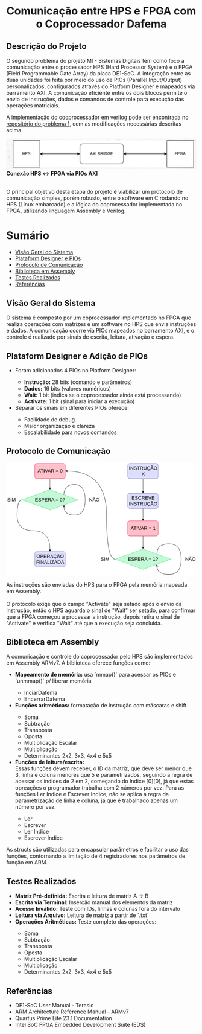 <h1 align="center">Comunicação entre HPS e FPGA com o Coprocessador Dafema</h1>

<h2>Descrição do Projeto</h2>
<p>
  O segundo problema do projeto MI - Sistemas Digitais tem como foco a comunicação entre o processador HPS (Hard Processor System) e o FPGA (Field Programmable Gate Array) da placa DE1-SoC. A integração entre as duas unidades foi feita por meio do uso de PIOs (Parallel Input/Output) personalizados, configurados através do Platform Designer e mapeados via barramento AXI. A comunicação eficiente entre os dois blocos permite o envio de instruções, dados e comandos de controle para execução das operações matriciais.

A implementação do cooprocessador em verilog pode ser encontrada no [repositório do problema 1](https://github.com/Marcelosgc1/SistemasDigitais_Problema1/tree/HPS_communication), com as modificações necessárias descritas acima.


<img src="imagens/fpga-hps.png"><br>
<strong>Conexão HPS ↔ FPGA via PIOs AXI</strong><br><br>

  O principal objetivo desta etapa do projeto é viabilizar um protocolo de comunicação simples, porém robusto, entre o software em C rodando no HPS (Linux embarcado) e a lógica do coprocessador implementada no FPGA, utilizando linguagem Assembly e Verilog.

</p>

Sumário
=================
<!--ts-->
   * [Visão Geral do Sistema](#visao)
   * [Plataform Designer e PIOs](#pio)
   * [Protocolo de Comunicação](#protocolo)
   * [Biblioteca em Assembly](#assembly)
   * [Testes Realizados](#testes)
   * [Referências](#referencias)
<!--te-->

<div id="visao">
  <h2>Visão Geral do Sistema</h2>
  <p>
    O sistema é composto por um coprocessador implementado no FPGA que realiza operações com matrizes e um software no HPS que envia instruções e dados. A comunicação ocorre via PIOs mapeados no barramento AXI, e o controle é realizado por sinais de escrita, leitura, ativação e espera.
  </p>
</div>

<div id="pio">
  <h2>Plataform Designer e Adição de PIOs</h2>
  <ul>
    <li>Foram adicionados 4 PIOs no Platform Designer:</li>
    <ul>
      <li><strong>Instrução:</strong> 28 bits (comando e parâmetros)</li>
      <li><strong>Dados:</strong> 16 bits (valores numéricos)</li>
      <li><strong>Wait:</strong> 1 bit (indica se o coprocessador ainda está processando)</li>
      <li><strong>Activate:</strong> 1 bit (sinal para iniciar a execução)</li>
    </ul>
    <li>Separar os sinais em diferentes PIOs oferece:</li>
    <ul>
      <li>Facilidade de debug</li>
      <li>Maior organização e clareza</li>
      <li>Escalabilidade para novos comandos</li>
    </ul>
  </ul>
</div>

<div id="protocolo">
  <h2>Protocolo de Comunicação</h2>
  <img src="imagens/protocolo.png"><br>
  <p>
    As instruções são enviadas do HPS para o FPGA pela memória mapeada em Assembly. <br><br>
    O protocolo exige que o campo "Activate" seja setado após o envio da instrução, então o HPS aguarda o sinal de "Wait" ser setado, para confirmar que a FPGA começou a processar a instrução, depois retira o sinal de "Activate" e verifica "Wait" até que a execução seja concluída.
  </p>
</div>

<div id="assembly">
  <h2>Biblioteca em Assembly</h2>
  <p>
    A comunicação e controle do coprocessador pelo HPS são implementados em Assembly ARMv7. A biblioteca oferece funções como:
  </p>
  <ul>
    <li><strong>Mapeamento de memória:</strong> usa `mmap()` para acessar os PIOs e `unmmap()` p/ liberar memória</li>
    <ul>
      <li>InciarDafema</li>
      <li>EncerrarDafema</li>
    </ul>
    <li><strong>Funções aritméticas:</strong> formatação de instrução com máscaras e shift</li>
    <ul>
      <li>Soma</li>
      <li>Subtração</li>
      <li>Transposta</li>
      <li>Oposta</li>
      <li>Multiplicação Escalar</li>
      <li>Multiplicação</li>
      <li>Determinantes 2x2, 3x3, 4x4 e 5x5</li>
    </ul>
    <li><strong>Funções de leitura/escrita:</strong><br>Essas funções devem receber, o ID da matriz, que deve ser menor que 3, linha e coluna menores que 5 e parametrizados, seguindo a regra de acessar os índices de 2 em 2, começando do índice [0][0], já que estas opreações o programador trabalha com 2 números por vez. Para as funções Ler Indice e Escrever Indice, não se aplica a regra da parametrização de linha e coluna, já que é trabalhado apenas um número por vez.</li>
    <ul>
      <li>Ler</li>
      <li>Escrever</li>
      <li>Ler Indice</li>
      <li>Escrever Indice</li>
    </ul>
  </ul>

  <p>As structs são utilizadas para encapsular parâmetros e facilitar o uso das funções, contornando a limitação de 4 registradores nos parâmetros de função em ARM.</p>
</div>

<div id="testes">
  <h2>Testes Realizados</h2>
  <ul>
    <li><strong>Matriz Pré-definida:</strong> Escrita e leitura de matriz A → B</li>
    <li><strong>Escrita via Terminal:</strong> Inserção manual dos elementos da matriz</li>
    <li><strong>Acesso Inválido:</strong> Teste com IDs, linhas e colunas fora do intervalo</li>
    <li><strong>Leitura via Arquivo:</strong> Leitura de matriz a partir de `.txt`</li>
    <li><strong>Operações Aritméticas:</strong> Teste completo das operações:</li>
    <ul>
      <li>Soma</li>
      <li>Subtração</li>
      <li>Transposta</li>
      <li>Oposta</li>
      <li>Multiplicação Escalar</li>
      <li>Multiplicação</li>
      <li>Determinantes 2x2, 3x3, 4x4 e 5x5</li>
    </ul>
  </ul>
</div>

<div id="referencias">
  <h2>Referências</h2>
  <ul>
    <li>DE1-SoC User Manual - Terasic</li>
    <li>ARM Architecture Reference Manual - ARMv7</li>
    <li>Quartus Prime Lite 23.1 Documentation</li>
    <li>Intel SoC FPGA Embedded Development Suite (EDS)</li>
  </ul>
</div>
